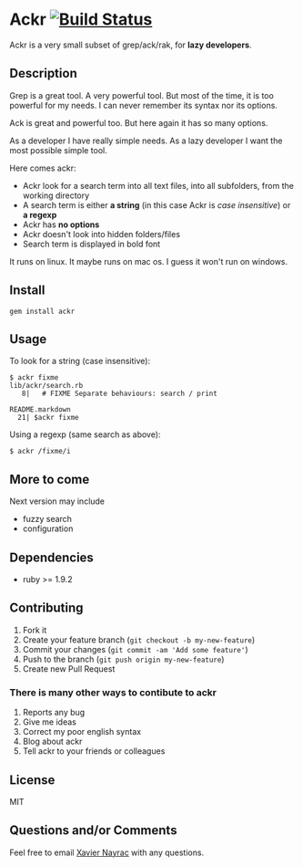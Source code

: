 Ackr [![Build Status](https://travis-ci.org/lkdjiin/ackr.png)](https://travis-ci.org/lkdjiin/ackr) 
================

Ackr is a very small subset of grep/ack/rak, for **lazy developers**.

Description
-----------

Grep is a great tool. A very powerful tool. But most of the time, it is
too powerful for my needs. I can never remember its syntax nor its options.

Ack is great and powerful too. But here again it has so many options.

As a developer I have really simple needs. As a lazy developer I want the
most possible simple tool.

Here comes ackr:

  * Ackr look for a search term into all text files, into all subfolders, 
    from the working directory
  * A search term is either **a string** (in this case Ackr is *case insensitive*)
    or **a regexp**
  * Ackr has **no options**
  * Ackr doesn't look into hidden folders/files
  * Search term is displayed in bold font

It runs on linux. It maybe runs on mac os. I guess it won't run on windows.

Install
-------------------------

    gem install ackr

Usage
--------------------------

To look for a string (case insensitive):

    $ ackr fixme
    lib/ackr/search.rb
       8|   # FIXME Separate behaviours: search / print

    README.markdown
      21| $ackr fixme

Using a regexp (same search as above):

    $ ackr /fixme/i

More to come
--------------------------

Next version may include

  * fuzzy search
  * configuration

Dependencies
--------------------------

  * ruby >= 1.9.2

## Contributing

1. Fork it
2. Create your feature branch (`git checkout -b my-new-feature`)
3. Commit your changes (`git commit -am 'Add some feature'`)
4. Push to the branch (`git push origin my-new-feature`)
5. Create new Pull Request

### There is many other ways to contibute to ackr

1. Reports any bug
2. Give me ideas
3. Correct my poor english syntax
4. Blog about ackr
5. Tell ackr to your friends or colleagues

License
--------------------------

MIT


Questions and/or Comments
--------------------------

Feel free to email [Xavier Nayrac](mailto:xavier.nayrac@gmail.com)
with any questions.

